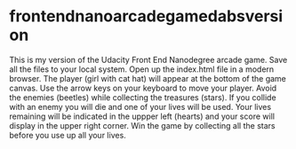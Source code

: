 frontendnanoarcadegamedabsversion
===============================
This is my version of the Udacity Front End Nanodegree arcade game.
Save all the files to your local system.  Open up the index.html file in a modern browser.
The player (girl with cat hat) will appear at the bottom of the game canvas. Use the arrow 
keys on your keyboard to move your player.  Avoid the enemies (beetles) while collecting the
treasures (stars).  If you collide with an enemy you will die and one of your lives will be used.
Your lives remaining will be indicated in the uppper left (hearts) and your score will display
in the upper right corner.  Win the game by collecting all the stars before you use up all
your lives.

